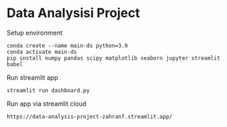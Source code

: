 # Data Analysisi Project

Setup environment
```
conda create --name main-ds python=3.9
conda activate main-ds
pip install numpy pandas scipy matplotlib seaborn jupyter streamlit babel

```

Run streamlit app

```
streamlit run dashboard.py
```
Run app via streamlit cloud
```
https://data-analysis-project-zahranf.streamlit.app/
```
